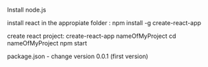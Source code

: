 Install node.js

install react in the appropiate folder : npm install -g create-react-app

create react project:  create-react-app nameOfMyProject
cd nameOfMyProject
npm start


package.json  - change version 0.0.1 (first version)
